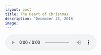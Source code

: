 ```yaml
---
layout: post
title: The Heart of Christmas
description: 'December 23, 2018'
image:
---
```


<audio controls preload="metadata">
  <source src="https://docs.google.com/uc?export=open&id=12BlY6JUxR3wbiPUEf4YEYumU-ElhPlOO" type="audio/mp3">
Your browser does not support the audio element.
</audio>
